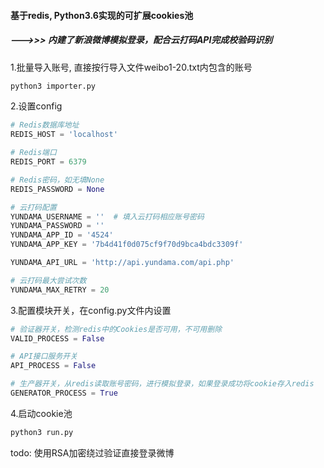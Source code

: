 #### 基于redis, Python3.6实现的可扩展cookies池
##### --->>> 内建了新浪微博模拟登录，配合云打码API完成校验码识别
1.批量导入账号, 直接按行导入文件weibo1-20.txt内包含的账号
```bash
python3 importer.py
```
2.设置config

```python
# Redis数据库地址
REDIS_HOST = 'localhost'

# Redis端口
REDIS_PORT = 6379

# Redis密码，如无填None
REDIS_PASSWORD = None

# 云打码配置
YUNDAMA_USERNAME = ''  # 填入云打码相应账号密码
YUNDAMA_PASSWORD = ''
YUNDAMA_APP_ID = '4524'
YUNDAMA_APP_KEY = '7b4d41f0d075cf9f70d9bca4bdc3309f'

YUNDAMA_API_URL = 'http://api.yundama.com/api.php'

# 云打码最大尝试次数
YUNDAMA_MAX_RETRY = 20
```

3.配置模块开关，在config.py文件内设置
```python
# 验证器开关，检测redis中的Cookies是否可用，不可用删除
VALID_PROCESS = False

# API接口服务开关
API_PROCESS = False

# 生产器开关，从redis读取账号密码，进行模拟登录，如果登录成功将cookie存入redis
GENERATOR_PROCESS = True
```
4.启动cookie池
```bash
python3 run.py
```
todo: 使用RSA加密绕过验证直接登录微博